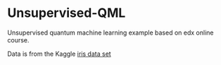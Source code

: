 # Unsupervised-QML
Unsupervised quantum machine learning example based on edx online course.


Data is from the Kaggle [iris data set](https://www.kaggle.com/uciml/iris#Iris.csv)
